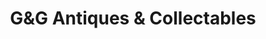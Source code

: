 ---
title: "G&G Antiques & Collectables"
url: /kensington/gundg-antiques-und-collectables/
shop: Antiquitäten
---
